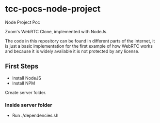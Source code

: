 # tcc-pocs-node-project
Node Project Poc

Zoom's WebRTC Clone, implemented with NodeJs.

The code in this repository can be found in different parts of the internet, it is just a basic implementation for the first example of how WebRTC works and because it is widely available it is not protected by any license.


## First Steps
- Install NodeJS
- Install NPM

Create server folder.

### Inside server folder
- Run ./dependencies.sh
